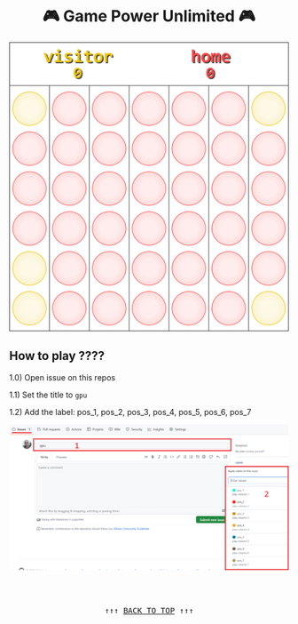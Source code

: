 <div align="center"> 

# 🎮 Game Power Unlimited 🎮

<img src="https://github.com/tmslpm/GamePowerUnlimited/blob/main/CustomImage.png" alt="game power 4">

</div>

## How to play ????

1.0) Open issue on this repos

1.1) Set the title to `gpu`

1.2) Add the label: pos_1, pos_2, pos_3, pos_4, pos_5, pos_6, pos_7

![image](https://github.com/tmslpm/GamePowerUnlimited/blob/main/example.png)

<br>
<br>

<pre align=center>↑↑↑ <a href="#game-power-unlimited-" title="click to scroll up" alt="click to scroll up">BACK TO TOP</a> ↑↑↑</pre>
